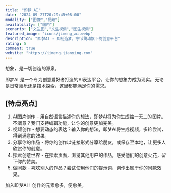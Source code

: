 ```yaml
---
title: "即梦 AI"
date: "2024-09-27T20:29:45+08:00"
modality: ["图像","视频"]
availability: ["国内"]
scenario: ["文生图","文生视频","图生视频"]
featured_image: "icons/jimeng_ai.webp"
description: "即梦AI - 即刻造梦，字节跳动旗下的创意平台"
rating: 5
comment: true
website: "https://jimeng.jianying.com"
---
```


想象，是一切创造的源泉。

即梦AI 是一个专为创意爱好者打造的AI表达平台，让你的想象力成为现实。无论是日常娱乐还是技术探索，这里都能满足你的需求。

## \[特点亮点\]

1. AI图片创作 - 用自然语言描述你的想法，即梦AI将为你生成独一无二的图片。不满意？我们支持编辑功能，让你的创意更加完美。
2. 视频创作 - 想要动态的表达？输入你的想法，即梦AI将生成视频，多轮尝试，得到满意的效果。
3. 分享你的作品 - 将你的创作以链接形式分享给朋友，或保存至本地，让更多人欣赏你的创意。
4. 探索创意世界 - 在探索页面，浏览其他用户的作品，感受他们的创意火花，留下你的赞美。
5. 做同款 - 喜欢别人的作品？尝试使用他们的提示词，创作出属于你的同款效果。

加入即梦AI！创作的元素愈多，便愈美。